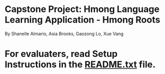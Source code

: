# Capstone Project: Hmong Language Learning Application - Hmong Roots
By Shanelle Almario, Asia Brooks, Gaozong Lo, Xue Vang


# For evaluaters, read Setup Instructions in the [README.txt](https://github.com/xvang3/HLLA/blob/master/README.txt) file.
